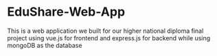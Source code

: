 # EduShare-Web-App
This is a web application we built for our higher national diploma final project using vue.js for frontend and express.js for backend while using mongoDB as the database
